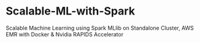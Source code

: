 # Scalable-ML-with-Spark
Scalable Machine Learning using Spark MLlib on Standalone Cluster, AWS EMR with Docker &amp; Nvidia RAPIDS Accelerator
